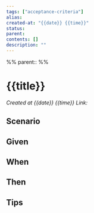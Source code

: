 ```yaml
---
tags: ["acceptance-criteria"]
alias:
created-at: "{{date}} {{time}}"
status:
parent:
contents: []
description: ""
---
```

%%
parent:: 
%%
# {{title}}
*Created at {{date}} {{time}}*
*Link:*

## Scenario

## Given

## When

## Then

## Tips